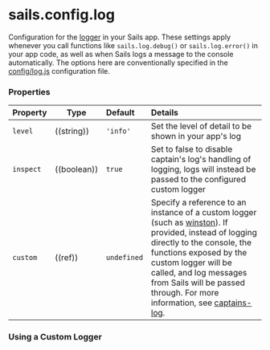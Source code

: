 # sails.config.log

Configuration for the [logger](http://sailsjs.com/documentation/concepts/logging) in your Sails app.  These settings apply whenever you call functions like `sails.log.debug()` or `sails.log.error()` in your app code, as well as when Sails logs a message to the console automatically.  The options here are conventionally specified in the [config/log.js](http://sailsjs.com/documentation/anatomy/config/log.js) configuration file.


### Properties

| Property  | Type        | Default     | Details                                                                             |
|:----------|-------------|:------------|:------------------------------------------------------------------------------------|
| `level`   | ((string))  | `'info'`    | Set the level of detail to be shown in your app's log
| `inspect` | ((boolean)) | `true`      | Set to false to disable captain's log's handling of logging, logs will instead be passed to the configured custom logger  |
| `custom`  | ((ref))     | `undefined` | Specify a reference to an instance of a custom logger (such as [winston](https://github.com/winstonjs/winston)).  If provided, instead of logging directly to the console, the functions exposed by the custom logger will be called, and log messages from Sails will be passed through.  For more information, see [captains-log](https://github.com/balderdashy/captains-log/blob/master/README.md#why-use-a-custom-logger).

### Using a Custom Logger

It can sometimes be useful to configure a custom logger-- particularly for regulatory compliance and organizational requirements (i.e. if your company is using a particular logger in other apps.)  In the context of Sails, configuring a custom logger also allows you to intercept all log messages automatically created by the framework, which is handy for setting up email notifications about errors and warnings.

> But don't feel like you _have_ to use a custom logger if you want these sorts of notifications!  In fact, there are usually more straightforward ways to implement features like automated Slack, SMS, or email notifications whenever errors occur.  For example, one approach is to customize your app's default server error response ([`responses/serverError.js`](http://sailsjs.com/documentation/anatomy/api/responses/servererror.js)).  Another popular option is using a monitoring service like [AppDynamics](https://www.appdynamics.com/nodejs/sails/) or [NewRelic](https://discuss.newrelic.com/t/using-newrelic-with-sails-js/3338/8).


Here's an example of configuring [winston](https://github.com/winstonjs/winston) as a custom logger, defining both a console transport and file transport:

```javascript
// config/log.js

var winston = require('winston');
var customLogger = new winston.Logger();

// A console transport logging debug and above.
customLogger.add(winston.transports.Console, {
  level: 'debug',
  colorize: true
});

// A file based transport logging only errors formatted as json.
customLogger.add(winston.transports.File, {
  level: 'error',
  filename: 'filename.log',
  json: true
});

module.exports.log = {
  // Pass in our custom logger, and pass all log levels through.
  custom: customLogger,
  level: 'silly',

  // Disable captain's log so it doesn't prefix or stringify our meta data.
  inspect: false
};
```



<docmeta name="displayName" value="sails.config.log">
<docmeta name="pageType" value="property">

